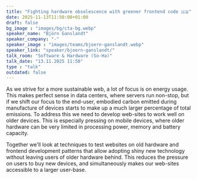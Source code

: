 ```yaml
---
title: "Fighting hardware obsolescence with greener frontend code 🇬🇧"
date: 2025-11-13T11:50:00+01:00
draft: false
bg_image : "images/bg/cta-bg.webp"
speaker_name: "Björn Ganslandt"
speaker_company: "-"
speaker_image : "images/teams/bjoern-ganslandt.webp"
speaker_link: "speaker/bjoern-ganslandt/"
talk_room: "Software & Hardware (So-Ha)"
talk_date: "13.11.2025 11:50"
type : "talk"
outdated: false
---
```


As we strive for a more sustainable web, a lot of focus is on energy usage. This makes perfect sense in data centers, where servers run non-stop, but if we shift our focus to the end-user, embodied carbon emitted during manufacture of devices starts to make up a much larger percentage of total emissions. To address this we need to develop web-sites to work well on older devices. This is especially pressing on mobile devices, where older hardware can be very limited in processing power, memory and battery capacity.

Together we'll look at techniques to test websites on old hardware and frontend development patterns that allow adopting shiny new technology without leaving users of older hardware behind. This reduces the pressure on users to buy new devices, and simultaneously makes our web-sites accessible to a larger user-base.
